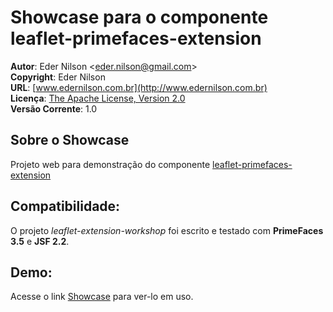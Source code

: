 # Showcase para o componente leaflet-primefaces-extension


**Autor**: Eder Nilson <[eder.nilson@gmail.com](mailto:eder.nilson@gmail.com)>  
**Copyright**: Eder Nilson  
**URL**: [www.edernilson.com.br](http://www.edernilson.com.br)  
**Licença**: [The Apache License, Version 2.0](http://www.apache.org/licenses/LICENSE-2.0.txt)  
**Versão Corrente**: 1.0

Sobre o Showcase
-----

Projeto web para demonstração do componente [leaflet-primefaces-extension](https://github.com/edernilson/leaflet-primefaces-extension)


Compatibilidade:
--------------

O projeto *leaflet-extension-workshop* foi escrito e testado com **PrimeFaces 3.5** e **JSF 2.2**.


Demo:
--------------

Acesse o link [Showcase](http://www.edernilson.com.br/leaflet-extension-workshop) para ver-lo em uso.